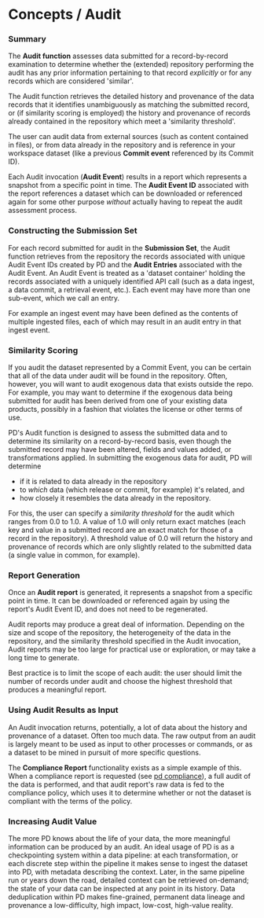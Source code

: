 # Concepts / Audit

### Summary

The **Audit function** assesses data submitted for a record-by-record examination to determine whether the (extended) repository performing the audit has any prior information pertaining to that record _explicitly_ or for any records which are considered 'similar'.

The Audit function retrieves the detailed history and provenance of the data records that it identifies unambiguously as matching the submitted record, or (if similarity scoring is employed) the history and provenance of records already contained in the repository which meet a 'similarity threshold'.

The user can audit data from external sources (such as content contained in files), or from data already in the repository and is reference in your workspace dataset (like a previous **Commit event** referenced by its Commit ID).

Each Audit invocation (**Audit Event**) results in a report which represents a snapshot from a specific point in time.  The **Audit Event ID** associated with the report references a dataset which can be downloaded or referenced again for some other purpose _without_ actually having to repeat the audit assessment process.

### Constructing the Submission Set

For each record submitted for audit in the **Submission Set**, the Audit function retrieves from the repository the records associated with unique Audit Event IDs created by PD and the **Audit Entries** associated with the Audit Event.   An Audit Event is treated as a 'dataset container' holding the records associated with a uniquely identified API call (such as a data ingest, a data commit, a retrieval event, etc.). Each event may have more than one sub-event, which we call an entry.

For example an ingest event may have been defined as the contents of multiple ingested files, each of which may result in an audit entry in that ingest event.

### Similarity Scoring

If you audit the dataset represented by a Commit Event, you can be certain that all of the data under audit will be found in the repository. Often, however, you will want to audit exogenous data that exists outside the repo.  For example,  you may want to determine if the exogenous data being submitted for audit has been derived from one of your existing data products, possibly in a fashion that violates the license or other terms of use.

PD's Audit function is designed to assess the submitted data and to determine its similarity on a record-by-record basis, even though the submitted record may have been altered, fields and values added, or transformations applied. In submitting the exogenous data for audit, PD will determine 

- if it is related to data already in the repository 
- to _which_ data (which release or commit, for example) it's related, and 
- how closely it resembles the data already in the repository. 

For this, the user can specify a _similarity threshold_ for the audit which ranges from  0.0 to 1.0. A value of 1.0 will only return exact matches (each key and value in a submitted record are an exact match for those of a record in the repository). A threshold value of 0.0 will return the history and provenance of records which are only slightly related to the submitted data (a single value in common, for example).

### Report Generation

Once an **Audit report** is generated, it represents a snapshot from a specific point in time. It can be downloaded or referenced again by using the report's Audit Event ID, and does not need to be regenerated.

Audit reports may produce a great deal of information. Depending on the size and scope of the repository, the heterogeneity of the data in the repository, and the similarity threshold specified in the Audit invocation, Audit reports may be too large for practical use or exploration, or may take a long time to generate.

Best practice is to limit the scope of each audit: the user should limit the number of records under audit and choose the highest threshold that produces a meaningful report.

### Using Audit Results as Input

An Audit invocation returns, potentially, a lot of data about the history and provenance of a dataset. Often too much data. The raw output from an audit is largely meant to be used as input to other processes or commands, or as a dataset to be mined in pursuit of more specific questions.

The **Compliance Report** functionality exists as a simple example of this. When a compliance report is requested (see [pd compliance](/docs/commands/pd_compliance.html)), a full audit of the data is performed, and that audit report's raw data is fed to the compliance policy, which uses it to determine whether or not the dataset is compliant with the terms of the policy.

### Increasing Audit Value

The more PD knows about the life of your data, the more meaningful information can be produced by an audit. An ideal usage of PD is as a checkpointing system within a data pipeline: at each transformation, or each discrete step within the pipeline it makes sense to ingest the dataset into PD, with metadata describing the context. Later, in the same pipeline run or years down the road, detailed context can be retrieved on-demand; the state of your data can be inspected at any point in its history. Data deduplication within PD makes fine-grained, permanent data lineage and provenance a low-difficulty, high impact, low-cost, high-value reality.

